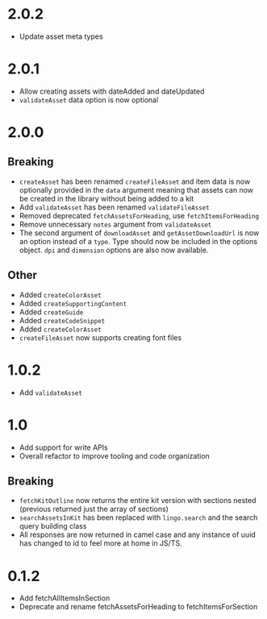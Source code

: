 # 2.0.2
* Update asset meta types

# 2.0.1
* Allow creating assets with dateAdded and dateUpdated
* `validateAsset` data option is now optional


# 2.0.0
## Breaking
* `createAsset` has been renamed `createFileAsset` and item data is now optionally provided in the `data` argument meaning that assets can now be created in the library without being added to a kit
* Add `validateAsset` has been renamed `validateFileAsset`
* Removed deprecated `fetchAssetsForHeading`, use `fetchItemsForHeading`
* Remove unnecessary `notes` argument from `validateAsset`
* The second argument of `downloadAsset` and `getAssetDownloadUrl` is now an option instead of a `type`. Type should now be included in the options object. `dpi` and `dimension` options are also now available.

## Other
* Added `createColorAsset`
* Added `createSupportingContent`
* Added `createGuide`
* Added `createCodeSnippet`
* Added `createColorAsset`
* `createFileAsset` now supports creating font files

# 1.0.2
* Add `validateAsset`

# 1.0
* Add support for write APIs
* Overall refactor to improve tooling and code organization

## Breaking
* `fetchKitOutline` now returns the entire kit version with sections nested (previous returned just the array of sections)
* `searchAssetsInKit` has been replaced with `lingo.search` and the search query building class
* All responses are now returned in camel case and any instance of uuid has changed to id to feel more at home in JS/TS.


# 0.1.2
* Add fetchAllItemsInSection
* Deprecate and rename fetchAssetsForHeading to fetchItemsForSection


